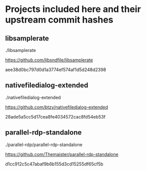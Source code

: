 # Projects included here and their upstream commit hashes

## libsamplerate

./libsamplerate

https://github.com/libsndfile/libsamplerate

aee38d0bc797d0d1a3774ef574af1d5d248d2398

## nativefiledialog-extended
./nativefiledialog-extended

https://github.com/btzy/nativefiledialog-extended

28ade5a5cc5d17cea8fe4034572cac8fd54eb53f

## parallel-rdp-standalone
./parallel-rdp/parallel-rdp-standalone

https://github.com/Themaister/parallel-rdp-standalone

d1cc912c5c47abaf9b6b155d3cd15255df65cf5b
